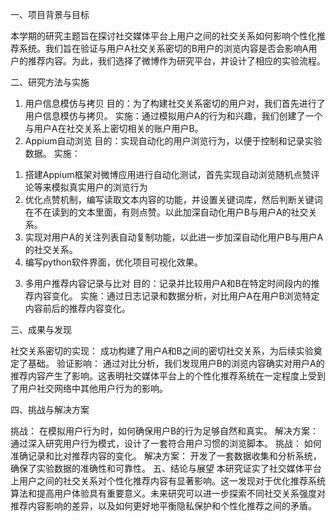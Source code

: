一、项目背景与目标

本学期的研究主题旨在探讨社交媒体平台上用户之间的社交关系如何影响个性化推荐系统。我们旨在验证与用户A社交关系密切的B用户的浏览内容是否会影响A用户的推荐内容。为此，我们选择了微博作为研究平台，并设计了相应的实验流程。

二、研究方法与实施

1.	用户信息模仿与拷贝
目的：为了构建社交关系密切的用户对，我们首先进行了用户信息模仿与拷贝。
实施：通过模拟用户A的行为和兴趣，我们创建了一个与用户A在社交关系上密切相关的账户用户B。
2.	Appium自动浏览
目的：实现自动化的用户浏览行为，以便于控制和记录实验数据。
实施： 
1)	搭建Appium框架对微博应用进行自动化测试，首先实现自动浏览随机点赞评论等来模拟真实用户的浏览行为
2)	优化点赞机制，编写读取文本内容的功能，并设置关键词库，然后判断关键词在不在读到的文本里面，有则点赞。以此加深自动化用户B与用户A的社交关系。
3)	实现对用户A的关注列表自动复制功能，以此进一步加深自动化用户B与用户A的社交关系。
4)	编写python软件界面，优化项目可视化效果。
3.	多用户推荐内容记录与比对
目的：记录并比较用户A和B在特定时间段内的推荐内容变化。
实施：通过日志记录和数据分析，对比用户A在用户B浏览特定内容前后的推荐内容变化。

三、成果与发现

社交关系密切的实现：
成功构建了用户A和B之间的密切社交关系，为后续实验奠定了基础。
验证影响：
通过对比分析，我们发现用户B的浏览内容确实对用户A的推荐内容产生了影响。这表明社交媒体平台上的个性化推荐系统在一定程度上受到了用户社交网络中其他用户行为的影响。

四、挑战与解决方案

挑战：
在模拟用户行为时，如何确保用户B的行为足够自然和真实。
解决方案：
通过深入研究用户行为模式，设计了一套符合用户习惯的浏览脚本。
挑战：
如何准确记录和比对推荐内容的变化。
解决方案：
开发了一套数据收集和分析系统，确保了实验数据的准确性和可靠性。
五、结论与展望
本研究证实了社交媒体平台上用户之间的社交关系对个性化推荐内容有显著影响。这一发现对于优化推荐系统算法和提高用户体验具有重要意义。未来研究可以进一步探索不同社交关系强度对推荐内容影响的差异，以及如何更好地平衡隐私保护和个性化推荐之间的矛盾。

